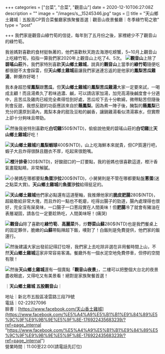 +++
categories = ["台菜", "合菜", "觀音山"]
date = 2020-12-10T06:27:08Z
description = ""
image = "/images/s__15245346.jpg"
tags = []
title = "天山鄉土雞城｜五股高CP質合菜餐廳家族聚餐首選｜觀音山夜景餐廳｜冬季綠竹筍之歌"
type = "post"

+++
我們家是觀音山綠竹筍的信徒，每年到了五月份之後，家裡總少不了觀音山的綠竹筍。  
<!--more-->  
我爸媽對喜歡的食材挺執著的，他們喜歡秋天跑去海港吃螃蟹，5\~10月上觀音山上吃綠竹筍，掐指一算我們家2020年上觀音山上吃了4、5次。
![](/images/s__15245341.jpg)**觀音山**上除了**碧瑤山莊**外，我們家特別喜歡**天山鄉土雞城**，說真的**觀音山**上當季的**綠竹筍**隨便吃都很甜不太會踩雷，但**天山鄉土雞城**最讓我們家迷連忘返的是他家的**鳳梨苦瓜雞湯**，幹爆炸好喝！

我本身超恐懼**鳳梨**跟**苦瓜**，但**天山鄉土雞城**的**鳳梨苦瓜雞湯**大家一定要來試，一喝成主顧！而且湯煮久了若味過濃、鹹，可以請店家加湯，加完高湯後鹹度會十分適中，且苦瓜及雞肉已經完全煮得恰到好處，苦瓜咬下去十分軟綿，微帶點苦但隨後則會反甜，我想反甜的功臣應該來自於**蔭鳳梨**。因為煮一陣子後，醃製的**蔭鳳梨**已充分的還原到湯內，鳳梨本身的甜及豆粕的鹹香，讓鍋雞湯看似清湯寡水，但實際上卻十分夠味且帶勁。

![](/images/s__15245337.jpg)然後我爸特別喜歡吃**白切雞**550$(NTD)，偷偷說他覺的碧瑤山莊的**白切雞**比**天山鄉土雞城**好吃！

![](/images/s__15245343.jpg)**天山鄉土雞城**的**鳳梨蝦球**400$(NTD)，山上吃海鮮本來就貴，但CP質還行吧，蝦子大且炸得很酥且麵衣不厚，吃起來很飽嘴。

![](/images/s__15245345.jpg)**橙汁排骨**320$(NTD)，好酸甜口的一訂要點，我的爸媽也很喜歡這道，橙汁香氣畫龍點睛，非常解膩。

![](/images/s__15245348.jpg)小舅媽在哪都要點**魚蛋沙拉**200$(NTD)，小舅舅則是不管在哪都要點盤**蔥蛋**(迷之點菜大賞)。**天山鄉土雞城**的**魚蛋沙拉**給得挺足的。

![](/images/s__15245347.jpg)**天山鄉土雞城**他們家必點還有這道壓軸，我推爆他家的**脆皮肥腸**280$(NTD)，超級敢給非常大塊，而且炸的一點也不乾瘪，吃得出腸子的勁道，腸內處理得也很好，完全沒有屎臭味，一口腸子一口蔥段實在人間美味！但**肥腸**冷了就會有豬油在表層凝固，請各位一定要趁熱吃，人間美味呀！(痛哭)

![](/images/s__15245346.jpg)**觀音山**除了喜歡吃**綠竹筍**、**高麗菜**外，炒**野菜山蘇**280$(NTD)也是我們餐桌上的固定夥伴，脆嫩的**山蘇**帶點辣超下飯，噢對了！白飯則是免費提供，他們家的飯還行。

![](/images/s__15245351.jpg)然後建議大家出發前記得訂位呀，我們家上去吃除非選在非用餐時間上山，不然**天山鄉土雞城**這家非常容易客滿。餐廳外有一個水泥空地免費停車，但停的空間有限！

![](/images/s__15245352.jpg)然後**天山鄉土雞城**還有一個賣點「**觀音山夜景**」，二樓可以把整個大台北的夜景盡收眼底，又得吃又有美景看！絕對是家族聚餐首選！

｜**天山鄉土雞城 五股觀音山**｜

地址｜新北市五股區凌雲路三段79號  
電話｜02-22927096  
臉書｜[https://www.facebook.com/天山香土雞城](https://www.facebook.com/%E5%A4%A9%E5%B1%B1%E9%84%89%E5%9C%9F%E9%9B%9E%E5%9F%8E-176922435683239/?ref=page_internal "https://www.facebook.com/%E5%A4%A9%E5%B1%B1%E9%84%89%E5%9C%9F%E9%9B%9E%E5%9F%8E-176922435683239/?ref=page_internal")  
營業時間｜11:00至22:00(請電話先訂位)